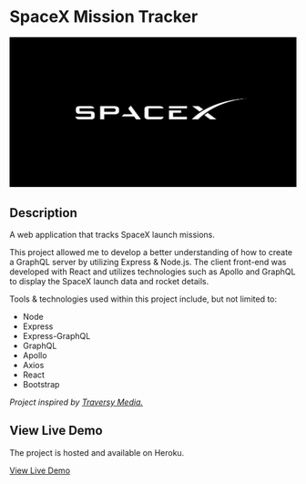 # SpaceX Mission Tracker

![spacex](./public/logo1200.png)

## Description

A web application that tracks SpaceX launch missions.

This project allowed me to develop a better understanding of how to create a GraphQL server by utilizing Express & Node.js. The client front-end was developed with React and utilizes technologies such as Apollo and GraphQL to display the SpaceX launch data and rocket details.

Tools & technologies used within this project include, but not limited to:

- Node
- Express
- Express-GraphQL
- GraphQL
- Apollo
- Axios
- React
- Bootstrap

_Project inspired by [Traversy Media.](https://www.traversymedia.com/)_

## View Live Demo

The project is hosted and available on Heroku.

[View Live Demo](https://spacex-mission-launches-app.herokuapp.com/)
